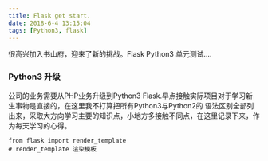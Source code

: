 ```yaml
---
title: Flask get start.
date: 2018-6-4 13:15:04
tags: [Python3, flask]
---
```

很高兴加入书山府，迎来了新的挑战。Flask Python3 单元测试....

### Python3 升级
公司的业务需要从PHP业务升级到Python3 Flask.早点接触实际项目对于学习新生事物是直接的，在这里我不打算把所有Python3与Python2的
语法区别全部列出来，采取大方向学习主要的知识点，小地方多接触不同点，在这里记录下来，作为每天学习的心得。

```python3
from flask import render_template
# render_template 渲染模板

```
<!-- more -->
